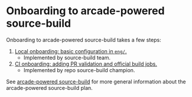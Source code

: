# Onboarding to arcade-powered source-build

Onboarding to arcade-powered source-build takes a few steps:

1. [Local onboarding: basic configuration in `eng/`.](local-onboarding.md)
   * Implemented by source-build team.
2. [CI onboarding: adding PR validation and official build jobs.](ci-onboarding.md)
   * Implemented by repo source-build champion.

See [arcade-powered source-build](..) for more general information about the
arcade-powered source-build plan.
